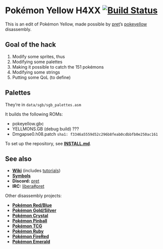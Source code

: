 # Pokémon Yellow H4XX [![Build Status][ci-badge]][ci]

This is an edit of Pokémon Yellow, made possible by [pret]’s [pokeyellow] disassembly.

## Goal of the hack

1. Modify some sprites, thus
1. Modifying some palettes
1. Making it possible to catch the 151 pokémons
1. Modifying some strings
1. Putting some QoL (to define)

## Palettes

They’re in `data/sgb/sgb_palettes.asm`

It builds the following ROMs:

- pokeyellow.gbc
- YELLMONS.GB (debug build) ???
- Dmgapse0.h08.patch `sha1: f3346a5559d52c296b8feab0cdbbfb0e250ac161`

To set up the repository, see [**INSTALL.md**](INSTALL.md).


## See also

- [**Wiki**][wiki] (includes [tutorials][tutorials])
- [**Symbols**][symbols]
- **Discord:** [pret][discord]
- **IRC:** [libera#pret][irc]

Other disassembly projects:

- [**Pokémon Red/Blue**][pokered]
- [**Pokémon Gold/Silver**][pokegold]
- [**Pokémon Crystal**][pokecrystal]
- [**Pokémon Pinball**][pokepinball]
- [**Pokémon TCG**][poketcg]
- [**Pokémon Ruby**][pokeruby]
- [**Pokémon FireRed**][pokefirered]
- [**Pokémon Emerald**][pokeemerald]

[pret]: https://github.com/pret/
[pokeyellow]: https://github.com/pret/pokeyellow
[pokered]: https://github.com/pret/pokered
[pokegold]: https://github.com/pret/pokegold
[pokecrystal]: https://github.com/pret/pokecrystal
[pokepinball]: https://github.com/pret/pokepinball
[poketcg]: https://github.com/pret/poketcg
[pokeruby]: https://github.com/pret/pokeruby
[pokefirered]: https://github.com/pret/pokefirered
[pokeemerald]: https://github.com/pret/pokeemerald
[wiki]: https://github.com/pret/pokeyellow/wiki
[tutorials]: https://github.com/pret/pokeyellow/wiki/Tutorials
[symbols]: https://github.com/pret/pokeyellow/tree/symbols
[discord]: https://discord.gg/d5dubZ3
[irc]: https://web.libera.chat/?#pret
[ci]: https://github.com/vvvictoire/pokeyellow/actions
[ci-badge]: https://github.com/vvvictoire/pokeyellow/actions/workflows/main.yml/badge.svg
